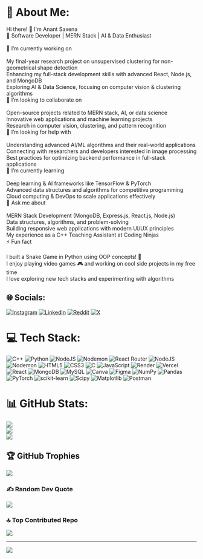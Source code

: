 # 💫 About Me:
Hi there! 👋 I'm Anant Saxena<br>🚀 Software Developer | MERN Stack | AI & Data Enthusiast<br><br>🔭 I’m currently working on<br><br>My final-year research project on unsupervised clustering for non-geometrical shape detection<br>Enhancing my full-stack development skills with advanced React, Node.js, and MongoDB<br>Exploring AI & Data Science, focusing on computer vision & clustering algorithms<br>👯 I’m looking to collaborate on<br><br>Open-source projects related to MERN stack, AI, or data science<br>Innovative web applications and machine learning projects<br>Research in computer vision, clustering, and pattern recognition<br>🤝 I’m looking for help with<br><br>Understanding advanced AI/ML algorithms and their real-world applications<br>Connecting with researchers and developers interested in image processing<br>Best practices for optimizing backend performance in full-stack applications<br>🌱 I’m currently learning<br><br>Deep learning & AI frameworks like TensorFlow & PyTorch<br>Advanced data structures and algorithms for competitive programming<br>Cloud computing & DevOps to scale applications effectively<br>💬 Ask me about<br><br>MERN Stack Development (MongoDB, Express.js, React.js, Node.js)<br>Data structures, algorithms, and problem-solving<br>Building responsive web applications with modern UI/UX principles<br>My experience as a C++ Teaching Assistant at Coding Ninjas<br>⚡ Fun fact<br><br>I built a Snake Game in Python using OOP concepts! 🐍<br>I enjoy playing video games 🎮 and working on cool side projects in my free time<br>I love exploring new tech stacks and experimenting with algorithms


## 🌐 Socials:
[![Instagram](https://img.shields.io/badge/Instagram-%23E4405F.svg?logo=Instagram&logoColor=white)](https://instagram.com/anantsax) [![LinkedIn](https://img.shields.io/badge/LinkedIn-%230077B5.svg?logo=linkedin&logoColor=white)](https://linkedin.com/in/anantsaxena1110) [![Reddit](https://img.shields.io/badge/Reddit-%23FF4500.svg?logo=Reddit&logoColor=white)](https://reddit.com/user/No_Temperature_9986F) [![X](https://img.shields.io/badge/X-black.svg?logo=X&logoColor=white)](https://x.com/11_Anant_) 

# 💻 Tech Stack:
![C++](https://img.shields.io/badge/c++-%2300599C.svg?style=for-the-badge&logo=c%2B%2B&logoColor=white) ![Python](https://img.shields.io/badge/python-3670A0?style=for-the-badge&logo=python&logoColor=ffdd54) ![NodeJS](https://img.shields.io/badge/node.js-6DA55F?style=for-the-badge&logo=node.js&logoColor=white) ![Nodemon](https://img.shields.io/badge/NODEMON-%23323330.svg?style=for-the-badge&logo=nodemon&logoColor=%BBDEAD) ![React Router](https://img.shields.io/badge/React_Router-CA4245?style=for-the-badge&logo=react-router&logoColor=white) ![NodeJS](https://img.shields.io/badge/node.js-6DA55F?style=for-the-badge&logo=node.js&logoColor=white) ![Nodemon](https://img.shields.io/badge/NODEMON-%23323330.svg?style=for-the-badge&logo=nodemon&logoColor=%BBDEAD) ![HTML5](https://img.shields.io/badge/html5-%23E34F26.svg?style=for-the-badge&logo=html5&logoColor=white) ![CSS3](https://img.shields.io/badge/css3-%231572B6.svg?style=for-the-badge&logo=css3&logoColor=white) ![C](https://img.shields.io/badge/c-%2300599C.svg?style=for-the-badge&logo=c&logoColor=white) ![JavaScript](https://img.shields.io/badge/javascript-%23323330.svg?style=for-the-badge&logo=javascript&logoColor=%23F7DF1E) ![Render](https://img.shields.io/badge/Render-%46E3B7.svg?style=for-the-badge&logo=render&logoColor=white) ![Vercel](https://img.shields.io/badge/vercel-%23000000.svg?style=for-the-badge&logo=vercel&logoColor=white) ![React](https://img.shields.io/badge/react-%2320232a.svg?style=for-the-badge&logo=react&logoColor=%2361DAFB) ![MongoDB](https://img.shields.io/badge/MongoDB-%234ea94b.svg?style=for-the-badge&logo=mongodb&logoColor=white) ![MySQL](https://img.shields.io/badge/mysql-4479A1.svg?style=for-the-badge&logo=mysql&logoColor=white) ![Canva](https://img.shields.io/badge/Canva-%2300C4CC.svg?style=for-the-badge&logo=Canva&logoColor=white) ![Figma](https://img.shields.io/badge/figma-%23F24E1E.svg?style=for-the-badge&logo=figma&logoColor=white) ![NumPy](https://img.shields.io/badge/numpy-%23013243.svg?style=for-the-badge&logo=numpy&logoColor=white) ![Pandas](https://img.shields.io/badge/pandas-%23150458.svg?style=for-the-badge&logo=pandas&logoColor=white) ![PyTorch](https://img.shields.io/badge/PyTorch-%23EE4C2C.svg?style=for-the-badge&logo=PyTorch&logoColor=white) ![scikit-learn](https://img.shields.io/badge/scikit--learn-%23F7931E.svg?style=for-the-badge&logo=scikit-learn&logoColor=white) ![Scipy](https://img.shields.io/badge/SciPy-%230C55A5.svg?style=for-the-badge&logo=scipy&logoColor=%white) ![Matplotlib](https://img.shields.io/badge/Matplotlib-%23ffffff.svg?style=for-the-badge&logo=Matplotlib&logoColor=black) ![Postman](https://img.shields.io/badge/Postman-FF6C37?style=for-the-badge&logo=postman&logoColor=white)
# 📊 GitHub Stats:
![](https://github-readme-stats.vercel.app/api?username=AnantSaxena11&theme=tokyonight&hide_border=false&include_all_commits=true&count_private=true)<br/>
![](https://github-readme-streak-stats.herokuapp.com/?user=AnantSaxena11&theme=tokyonight&hide_border=false)<br/>
![](https://github-readme-stats.vercel.app/api/top-langs/?username=AnantSaxena11&theme=tokyonight&hide_border=false&include_all_commits=true&count_private=true&layout=compact)

## 🏆 GitHub Trophies
![](https://github-profile-trophy.vercel.app/?username=AnantSaxena11&theme=radical&no-frame=false&no-bg=true&margin-w=4)

### ✍️ Random Dev Quote
![](https://quotes-github-readme.vercel.app/api?type=horizontal&theme=radical)

### 🔝 Top Contributed Repo
![](https://github-contributor-stats.vercel.app/api?username=AnantSaxena11&limit=5&theme=dark&combine_all_yearly_contributions=true)

---
[![](https://visitcount.itsvg.in/api?id=AnantSaxena11&icon=4&color=1)](https://visitcount.itsvg.in)

<!-- Proudly created with GPRM ( https://gprm.itsvg.in ) -->
